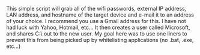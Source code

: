 This simple script will grab all of the wifi passwords, external IP address, 
LAN address, and hostname of the target device and e-mail it to an address of your choice.
I recommend you use a Gmail address for this. 
I have not had luck with Yahoo, Hotmail, etc...
It then creates a user called Microsoft, and shares C:\ out to the new user. 
My goal here was to use one liners to prevent this from being picked up by whitelisting applications 
(no .bat, .exe, etc...)
